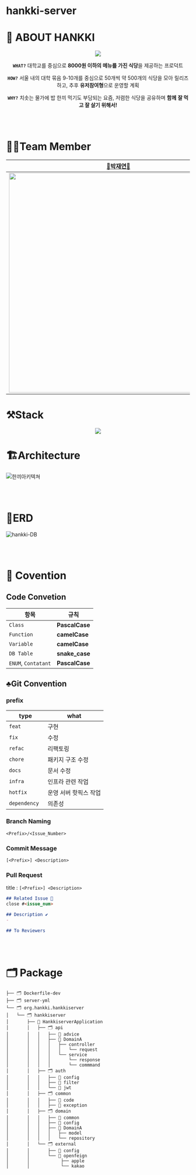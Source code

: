 # hankki-server

# 👋 ABOUT HANKKI

<div align="center">
  <img witdth= "200px" src=https://github.com/Team-Hankki/hankki-server/assets/109809242/ce261e93-5fde-48dc-a4bc-12a17fc6f91e"/>

**`WHAT?`**  대학교를 중심으로 **8000원 이하의 메뉴를 가진 식당**을 제공하는 프로덕트

**`HOW?`** 서울 내의 대학 묶음 9-10개를 중심으로 50개씩 약 500개의 식당을 모아 릴리즈하고, 추후 **유저참여형**으로 운영할 계획

**`WHY?`** 치솟는 물가에 밥 한끼 먹기도 부담되는 요즘, 저렴한 식당을 공유하며 **함께** **잘 먹고 잘 살기 위해서!**

</div>
<br><br>

# 🤼‍♀️Team Member

| [👑박재연👑](https://github.com/Parkjyun) | [🌱김가연🌱](https://github.com/kgy1008) | [🌱박서진🌱](https://github.com/PicturePark1101)|
|--------|------- |---------- |
| <img width="600px" src= "https://github.com/Team-Hankki/hankki-server/assets/109809242/2276da80-d520-4548-8064-8011fb9e92a7"> | <img width="600px" src="https://github.com/Team-Hankki/hankki-server/assets/109809242/cb7addf0-a6ca-41f4-b2cc-7cb1a8a480d3">  | <img width="600px" src="https://github.com/Team-Hankki/hankki-server/assets/109809242/7d62d5c9-9b8d-4e43-a118-0ad4e69fb564"> |

# ⚒️Stack

<div align = "center">
  <img src="https://firebasestorage.googleapis.com/v0/b/stackticon-81399.appspot.com/o/images%2F1737068021699?alt=media&token=b8c8583c-65b0-4111-b9d5-7dcba0c3e065)](https://github.com/msdio/stackticon">
</div>


# 🏗️Architecture
![한끼아키텍쳐](https://github.com/user-attachments/assets/3ed4c337-3e4f-426b-999e-8f1c0c796cd8)

<br><br>
# 📍ERD
![hankki-DB](https://github.com/user-attachments/assets/03b5a06f-e938-4f6b-90d4-68c383962c8d)

<br><br>
# 📜 Covention
## Code Convetion
| 항목                | 규칙                                                                                  |
|---------------------|---------------------------------------------------------------------------------------|
| `Class`         | **PascalCase**          |
| `Function`              | **camelCase**                                                                         |
| `Variable`                | **camelCase**                                                                         |
| `DB Table`           | **snake_case**                                                                        |
| `ENUM`, `Contatant`          | **PascalCase**                                                                        |

## ♣️Git Convention
### prefix
| type         | what                  |
|--------------|-----------------------|
| `feat`       | 구현                  |
| `fix`        | 수정                  |
| `refac`      | 리팩토링              |
| `chore`      | 패키지 구조 수정      |
| `docs`       | 문서 수정             |
| `infra`      | 인프라 관련 작업      |
| `hotfix`     | 운영 서버 핫픽스 작업 |
| `dependency `  | 의존성 |

### Branch Naming
`<Prefix>/<Issue_Number>`

### Commit Message
`[<Prefix>] <Description>`

### Pull Request
title : `[<Prefix>] <Description>`
```Markdown
## Related Issue 📌
close #<issue_num>

## Description ✔️
- 

## To Reviewers
```
<br><br>
# 🗂️ Package
```
├── 🗂️ Dockerfile-dev
├── 🗂️ server-yml
└── 🗂️ org.hankki.hankkiserver
│   └── 🗂️ hankkiserver
│       ├── 💽 HankkiserverApplication
│       │   ├── 🗂️ api
│       │   │   ├── 📂 advice
│       │   │   ├── 📂 DomainA
│       │   │   │   ├── controller
│       │   │   │   │   └── request
│       │   │   │   └── service
│       │   │   │       └── response
│       │   │   │       └── commmand
│       │   ├── 🗂️ auth
│       │   │   ├── 📂 config
│       │   │   ├── 📂 filter
│       │   │   └── 📂 jwt
│       │   ├── 🗂️ common
│       │   │   ├── 📂 code
│       │   │   ├── 📂 exception
│       │   ├── 🗂️ domain
│       │   │   ├── 📂 common
│       │   │   ├── 📂 config
│       │   │   ├── 📂 DomainA
│       │   │   │   ├── model
│       │   │   │   └── repository
│       │   └── 🗂️ external
│       │       ├── 📂 config
│       │       └── 📂 openfeign
│       │            ├── apple
│       │            └── kakao
```
<br><br>
